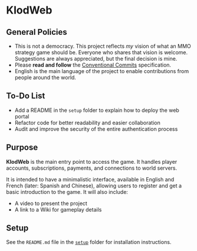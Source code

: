 # KlodWeb

## General Policies

- This is not a democracy. This project reflects *my* vision of what an MMO strategy game should be. Everyone who shares that vision is welcome. Suggestions are always appreciated, but the final decision is mine.
- Please **read and follow** the [Conventional Commits](https://www.conventionalcommits.org/en/v1.0.0/) specification.
- English is the main language of the project to enable contributions from people around the world.

## To-Do List

- Add a README in the `setup` folder to explain how to deploy the web portal
- Refactor code for better readability and easier collaboration
- Audit and improve the security of the entire authentication process

## Purpose

**KlodWeb** is the main entry point to access the game. It handles player accounts, subscriptions, payments, and connections to world servers.

It is intended to have a minimalistic interface, available in English and French (later: Spanish and Chinese), allowing users to register and get a basic introduction to the game. It will also include:
- A video to present the project
- A link to a Wiki for gameplay details

## Setup

See the `README.md` file in the [`setup`](./setup) folder for installation instructions.